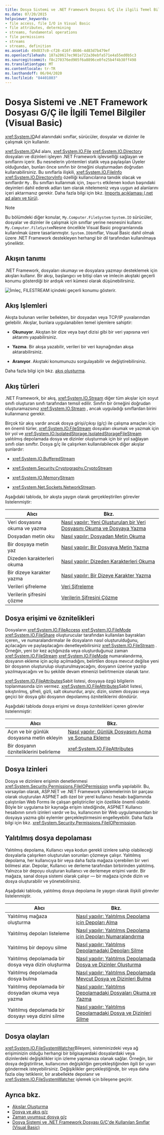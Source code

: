 ```yaml
---
title: Dosya Sistemi ve .NET Framework Dosyası G/Ç ile ilgili Temel Bilgiler
ms.date: 07/20/2015
helpviewer_keywords:
- file access, file I/O in Visual Basic
- file attributes, determining
- streams, fundamental operations
- file permissions
- streams
- streams, definition
ms.assetid: 49d837c0-cf28-416f-8606-4d83d7b479ef
ms.openlocfilehash: 187a20617ec901e722a30ebfa571e4a55ed0b5c3
ms.sourcegitcommit: f8c270376ed905f6a8896ce0fe25b4f4b38ff498
ms.translationtype: MT
ms.contentlocale: tr-TR
ms.lasthandoff: 06/04/2020
ms.locfileid: "84401803"
---
```

# <a name="basics-of-net-framework-file-io-and-the-file-system-visual-basic"></a>Dosya Sistemi ve .NET Framework Dosyası G/Ç ile İlgili Temel Bilgiler (Visual Basic)

<xref:System.IO>Ad alanındaki sınıflar, sürücüler, dosyalar ve dizinler ile çalışmak için kullanılır.

<xref:System.IO>Ad alanı, <xref:System.IO.File> <xref:System.IO.Directory> dosyaları ve dizinleri işleyen .NET Framework işlevselliği sağlayan ve sınıflarını içerir. Bu nesnelerin yöntemleri statik veya paylaşılan Üyeler olduğundan, bunları önce sınıfın bir örneğini oluşturmadan doğrudan kullanabilirsiniz. Bu sınıflarla ilişkili, <xref:System.IO.FileInfo> <xref:System.IO.DirectoryInfo> özelliği kullanıcılarına tanıdık olacak ve sınıflardır `My` . Bu sınıfları kullanmak için, `Imports` etkilenen kodun başındaki deyimleri dahil ederek adları tam olarak nitelemeniz veya uygun ad alanlarını içeri aktarmanız gerekir. Daha fazla bilgi için bkz. [Imports açıklaması (.net ad alanı ve türü)](../../../language-reference/statements/imports-statement-net-namespace-and-type.md).

> [!NOTE]
> Bu bölümdeki diğer konular, `My.Computer.FileSystem` `System.IO` sürücüler, dosyalar ve dizinler ile çalışmak için sınıflar yerine nesnesini kullanır. `My.Computer.FileSystem`Nesne öncelikle Visual Basic programlarında kullanılmak üzere tasarlanmıştır. `System.IO`sınıflar, Visual Basic dahil olmak üzere .NET Framework destekleyen herhangi bir dil tarafından kullanılmaya yöneliktir.

## <a name="definition-of-a-stream"></a>Akışın tanımı

.NET Framework, dosyaları okumayı ve dosyalara yazmayı desteklemek için akışları kullanır. Bir akışı, başlangıcı ve bitişi olan ve imlecin akıştaki geçerli konumu gösterdiği bir ardışık veri kümesi olarak düşünebilirsiniz.

![İmleç, FILESTREAM içindeki geçerli konumu gösterir.](./media/basics-of-net-framework-file-io-and-the-file-system/filestream-cursor-position.gif)

## <a name="stream-operations"></a>Akış Işlemleri

Akışta bulunan veriler bellekten, bir dosyadan veya TCP/IP yuvalarından gelebilir. Akışlar, bunlara uygulanabilen temel işlemlere sahiptir:

- **Okunuyor**. Akıştan bir dize veya bayt dizisi gibi bir veri yapısına veri aktarımı yapabilirsiniz.

- **Yazma**. Bir akışa yazabilir, verileri bir veri kaynağından akışa aktarabilirsiniz.

- **Aranıyor**. Akıştaki konumunuzu sorgulayabilir ve değiştirebilirsiniz.

Daha fazla bilgi için bkz. [akış oluşturma](../../../../standard/io/composing-streams.md).

## <a name="types-of-streams"></a>Akış türleri

.NET Framework, bir akış, <xref:System.IO.Stream> diğer tüm akışlar için soyut sınıfı oluşturan sınıfı tarafından temsil edilir. Sınıfın bir örneğini doğrudan oluşturamazsınız <xref:System.IO.Stream> , ancak uyguladığı sınıflardan birini kullanmanız gerekir.

Birçok tür akış vardır ancak dosya girişi/çıkışı (g/ç) ile çalışma amaçları için en önemli türler, <xref:System.IO.FileStream> dosyaları okumak ve yazmak için bir yol ve <xref:System.IO.IsolatedStorage.IsolatedStorageFileStream> yalıtılmış depolamada dosya ve dizinler oluşturmak için bir yol sağlayan sınıfı olan sınıftır. Dosya g/ç ile çalışırken kullanılabilecek diğer akışlar şunlardır:

- <xref:System.IO.BufferedStream>

- <xref:System.Security.Cryptography.CryptoStream>

- <xref:System.IO.MemoryStream>

- <xref:System.Net.Sockets.NetworkStream>.

Aşağıdaki tabloda, bir akışta yaygın olarak gerçekleştirilen görevler listelenmiştir:

|Alıcı|Bkz.|
|---|---|
|Veri dosyasına okuma ve yazma|[Nasıl yapılır: Yeni Oluşturulan bir Veri Dosyasını Okuma ve Dosyaya Yazma](../../../../standard/io/how-to-read-and-write-to-a-newly-created-data-file.md)|
|Dosyadan metin oku|[Nasıl yapılır: Dosyadan Metin Okuma](../../../../standard/io/how-to-read-text-from-a-file.md)|
|Bir dosyaya metin yaz|[Nasıl yapılır: Bir Dosyaya Metin Yazma](../../../../standard/io/how-to-write-text-to-a-file.md)|
|Dizeden karakterleri okuma|[Nasıl yapılır: Dizeden Karakterleri Okuma](../../../../standard/io/how-to-read-characters-from-a-string.md)|
|Bir dizeye karakter yazma|[Nasıl yapılır: Bir Dizeye Karakter Yazma](../../../../standard/io/how-to-write-characters-to-a-string.md)|
|Verileri şifreleme|[Veri Şifreleme](../../../../standard/security/encrypting-data.md)|
|Verilerin şifresini çözme|[Verilerin Şifresini Çözme](../../../../standard/security/decrypting-data.md)|

## <a name="file-access-and-attributes"></a>Dosya erişimi ve öznitelikleri

Dosyaların <xref:System.IO.FileAccess> <xref:System.IO.FileMode> <xref:System.IO.FileShare> oluşturucular tarafından kullanılan bayrakları içeren,, ve numaralandırmalar ile dosyaların nasıl oluşturulduğunu, açılacağını ve paylaşılacağını denetleyebilirsiniz <xref:System.IO.FileStream> . Örneğin, yeni bir kez açtığınızda veya oluşturduğunuz zaman <xref:System.IO.FileStream> <xref:System.IO.FileMode> numaralandırma, dosyanın ekleme için açılıp açılmadığını, belirtilen dosya mevcut değilse yeni bir dosyanın oluşturulup oluşturulmayacağını, dosyanın üzerine yazılıp yazılmayacağını ve bu şekilde devam etmenizi belirtmenize olanak tanır.

<xref:System.IO.FileAttributes>Sabit listesi, dosyaya özgü bilgilerin toplanmasında izin vermez. <xref:System.IO.FileAttributes>Sabit listesi, sıkıştırılmış, şifreli, gizli, salt okunurdur, arşiv, dizin, sistem dosyası veya geçici bir dosya gibi dosyanın depolanmış özniteliklerini döndürür.

Aşağıdaki tabloda dosya erişimi ve dosya öznitelikleri içeren görevler listelenmiştir:

|Alıcı|Bkz.|
|---|---|
|Açın ve bir günlük dosyasına metin ekleyin|[Nasıl yapılır: Günlük Dosyasını Açma ve Sonuna Ekleme](../../../../standard/io/how-to-open-and-append-to-a-log-file.md)|
|Bir dosyanın özniteliklerini belirleme|<xref:System.IO.FileAttributes>|

## <a name="file-permissions"></a>Dosya Izinleri

Dosya ve dizinlere erişimin denetlenmesi <xref:System.Security.Permissions.FileIOPermission> sınıfla yapılabilir. Bu, varsayılan olarak, ASP.NET ve .NET Framework yüklemelerinin bir parçası olarak oluşturulan ASPNET adlı özel bir yerel kullanıcı hesabı bağlamında çalıştırılan Web Forms ile çalışan geliştiriciler için özellikle önemli olabilir. Böyle bir uygulama bir kaynağa erişim istediğinde, ASPNET Kullanıcı hesabının sınırlı izinleri vardır ve bu, kullanıcının bir Web uygulamasından bir dosyaya yazma gibi eylemler gerçekleştirmesini engelleyebilir. Daha fazla bilgi için bkz. <xref:System.Security.Permissions.FileIOPermission>.

## <a name="isolated-file-storage"></a>Yalıtılmış dosya depolaması

Yalıtılmış depolama, Kullanıcı veya kodun gerekli izinlere sahip olabileceği dosyalarla çalışırken oluşturulan sorunları çözmeye çalışır. Yalıtılmış depolama, her kullanıcıya bir veya daha fazla mağaza içerebilen bir veri bölmesi atar. Depolar, Kullanıcı ve derleme tarafından birbirinden yalıtılmış. Yalnızca bir depoyu oluşturan kullanıcı ve derlemeye erişimi vardır. Bir mağaza, sanal dosya sistemi olarak çalışır — bir mağaza içinde dizin ve dosya oluşturabilir ve yönetebilirsiniz.

Aşağıdaki tabloda, yalıtılmış dosya depolama ile yaygın olarak ilişkili görevler listelenmiştir.

|Alıcı|Bkz.|
|---|---|
|Yalıtılmış mağaza oluşturma|[Nasıl yapılır: Yalıtılmış Depolama için Depoları Alma](../../../../standard/io/how-to-obtain-stores-for-isolated-storage.md)|
|Yalıtılmış depoları listeleme|[Nasıl yapılır: Yalıtılmış Depolama için Depoları Numaralandırma](../../../../standard/io/how-to-enumerate-stores-for-isolated-storage.md)|
|Yalıtılmış bir depoyu silme|[Nasıl yapılır: Yalıtılmış Depolamadaki Depoları Silme](../../../../standard/io/how-to-delete-stores-in-isolated-storage.md)|
|Yalıtılmış depolamada bir dosya veya dizin oluşturma|[Nasıl yapılır: Yalıtılmış Depolamada Dosya ve Dizinler Oluşturma](../../../../standard/io/how-to-create-files-and-directories-in-isolated-storage.md)|
|Yalıtılmış depolamada dosya bulma|[Nasıl yapılır: Yalıtılmış Depolamada Mevcut Dosya ve Dizinleri Bulma](../../../../standard/io/how-to-find-existing-files-and-directories-in-isolated-storage.md)|
|Yalıtılmış depolamada bir dosyadan okuma veya yazma|[Nasıl yapılır: Yalıtılmış Depolamadaki Dosyaları Okuma ve Yazma](../../../../standard/io/how-to-read-and-write-to-files-in-isolated-storage.md)|
|Yalıtılmış depolamada bir dosyayı veya dizini silme|[Nasıl yapılır: Yalıtılmış Depolamadaki Dosya ve Dizinleri Silme](../../../../standard/io/how-to-delete-files-and-directories-in-isolated-storage.md)|

## <a name="file-events"></a>Dosya olayları

<xref:System.IO.FileSystemWatcher>Bileşeni, sisteminizdeki veya ağ erişiminizin olduğu herhangi bir bilgisayardaki dosyalardaki veya dizinlerdeki değişiklikler için izleme yapmanıza olanak sağlar. Örneğin, bir dosya değiştirilirse, kullanıcının değişikliğin gerçekleştiğinden ilgili bir uyarı göndermek isteyebilirsiniz. Değişiklikler gerçekleştiğinde, bir veya daha fazla olay tetiklenir, bir arabellekte depolanır ve <xref:System.IO.FileSystemWatcher> işlemek için bileşene geçirir.

## <a name="see-also"></a>Ayrıca bkz.

- [Akışlar Oluşturma](../../../../standard/io/composing-streams.md)
- [Dosya ve akış g/ç](../../../../standard/io/index.md)
- [Zaman uyumsuz dosya g/ç](../../../../standard/io/asynchronous-file-i-o.md)
- [Dosya Sistemi ve .NET Framework Dosyası G/Ç'de Kullanılan Sınıflar (Visual Basic)](classes-used-in-net-framework-file-io-and-the-file-system.md)
